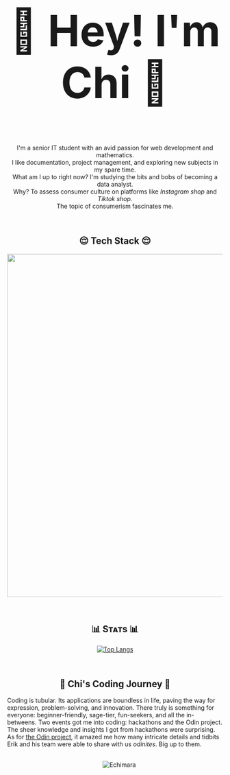 
<h2 align="center" style="font-size: 100px;">🌱 Hey! I'm Chi 🌱</h2>
<!--Start Intro-->  
<div>
  <p align="center">I'm a senior IT student with an avid passion for web development and mathematics.<br> I like documentation, project management, and exploring new subjects in my spare time. <br> What am I up to right now? I'm studying the bits and bobs of becoming a data analyst.  <br>Why? To assess consumer culture on  platforms like <em>Instagram shop</em> and <em>Tiktok shop</em>.  <br> The topic of consumerism fascinates me.</p>
</div>


<br>
<!-- Languages and Tools Section -->
<h2 align="center" width="1200px">😌 Tech Stack 😌</h2> 

<p align="center">
  <img width="800px" src="https://skillicons.dev/icons?i=py,c,cpp,js,html,css,bootstrap,bash,aws,figma,php,react,nodejs,postgres,git,vscode,wordpress,kali,linux&perline=10" />
</p>

<br>

<!--Github stats Table--> 
<h2 align="center">📊 Sᴛᴀᴛs 📊</h2>
    <td width="50%">
      <p align="center">
        <a href="https://github.com/Echimara">
          <img align="center" src="https://github-readme-stats.vercel.app/api/top-langs/?username=Echimara&layout=compact&theme=chartreuse-dark" alt="Top Langs" />
        </a>
      </p>
    </td>
<br>



<h2 align="center">🌄 Chi's Coding Journey 🌄 </h2>

Coding is tubular. Its applications are boundless in life, paving the way for expression, problem-solving, and innovation. There truly is something for everyone: beginner-friendly, sage-tier, fun-seekers, and all the in-betweens. Two events got me into coding: hackathons and the Odin project. The sheer knowledge and insights I got from hackathons were surprising. As for [the Odin project](https://github.com/TheOdinProject), it amazed me how many intricate details and tidbits Erik and his team were able to share with us *odinites*. Big up to them.

<br>

<div align="center">
 
 </a>
    &nbsp;&nbsp;&nbsp;&nbsp;
    <img src="https://komarev.com/ghpvc/?username=Echimara&label=Profile%20views&color=blue&style=for-the-badge" alt="Echimara" />
</div>




